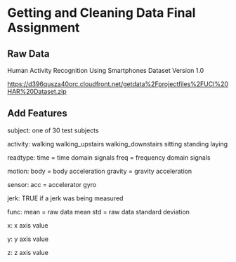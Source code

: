 # Getting and Cleaning Data Final Assignment

## Raw Data

Human Activity Recognition Using Smartphones Dataset
Version 1.0

https://d396qusza40orc.cloudfront.net/getdata%2Fprojectfiles%2FUCI%20HAR%20Dataset.zip


## Add Features
subject: 
one of 30 test subjects
	
activity:
walking
walking_upstairs
walking_downstairs
sitting
standing
laying

readtype:
time = time domain signals
freq = frequency domain signals

motion:
body = body acceleration
gravity = gravity acceleration
	
sensor:
acc = accelerator
gyro
	
jerk:
TRUE if a jerk was being measured
	
func:
mean = raw data mean
std = raw data standard deviation

x:
x axis value

y:
y axis value

z:
z axis value
